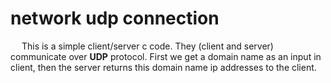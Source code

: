 # network udp connection
&emsp; This is a simple client/server c code. They (client and server) communicate over **UDP** protocol. First we get a domain name as an input in client, then the server returns this domain name ip addresses to the client.

